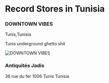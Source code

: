 # Record Stores in Tunisia

### DOWNTOWN VIBES

Tunis,Tunisia

Tunis underground ghetto shit

![DOWNTOWN VIBES](https://discogslabs.imgix.net/vinylhub/56487bb825277e0011ad649e.jpg?auto=compress%2Cformat&fit=max&fm=jpg&h=2000&w=2000&s=6f562e753e76e993af5ede48e8419ffa "DOWNTOWN VIBES")

### Antiquités Jadis

36 rue du fer
1006 Tunis
Tunisia

